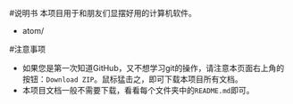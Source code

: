 #说明书
本项目用于和朋友们显摆好用的计算机软件。

- atom/

#注意事项
- 如果您是第一次知道GitHub，又不想学习git的操作，请注意本页面右上角的按钮：`Download ZIP`。鼠标猛击之，即可下载本项目所有文档。
- 本项目文档一般不需要下载，看看每个文件夹中的`README.md`即可。
